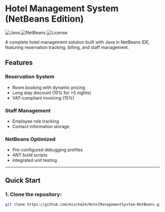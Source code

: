 # Hotel Management System (NetBeans Edition)

![Java](https://img.shields.io/badge/Java-17+-blue) 
![NetBeans](https://img.shields.io/badge/NetBeans-18+-orange)
![License](https://img.shields.io/badge/License-MIT-green)

A complete hotel management solution built with Java in NetBeans IDE, featuring reservation tracking, billing, and staff management.

## Features

### Reservation System
- Room booking with dynamic pricing  
- Long stay discount (10% for >5 nights)  
- VAT-compliant invoicing (15%)  

### Staff Management
- Employee role tracking  
- Contact information storage  

### NetBeans Optimized
- Pre-configured debugging profiles  
- ANT build scripts  
- Integrated unit testing  

---

## Quick Start

### 1. Clone the repository:
```bash
git clone https://github.com/mischa24/HotelManagementSystem-NetBeans.git
